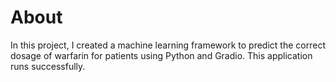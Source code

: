 # About
In this project, I created a machine learning framework to predict the correct dosage of warfarin for patients using Python and Gradio. This application runs successfully.

